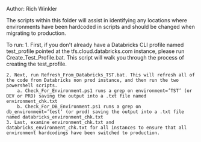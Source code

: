 Author: Rich Winkler

The scripts within this folder will assist in identifying any locations where environments have been hardcoded in scripts and should be changed when migrating to production.

To run:
	1. First, if you don't already have a Databricks CLI profile named test_profile pointed at the tfs.cloud.databricks.com instance, please run Create_Test_Profile.bat. This script will walk you through the process of creating the test_profile.
	
	2. Next, run Refresh_From_Databricks_TST.bat. This will refresh all of the code from Databricks non prod instance, and then run the two powershell scripts.
		a. Check_For_Environment.ps1 runs a grep on environment=’TST’ (or DEV or PRD) saving the output into a .txt file named environment_chk.txt
		b. Check_For_DB_Environment.ps1 runs a grep on db_environment=’test’ (or prod) saving the output into a .txt file named databricks_environment_chk.txt
	3. Last, examine environment_chk.txt and databricks_environment_chk.txt for all instances to ensure that all environment hardcodings have been switched to production.